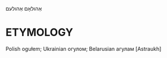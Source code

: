 אַהולאָם
אַהולעם

ETYMOLOGY
===========
Polish ogułem; Ukrainian огулом; Belarusian агулам
[Astraukh]